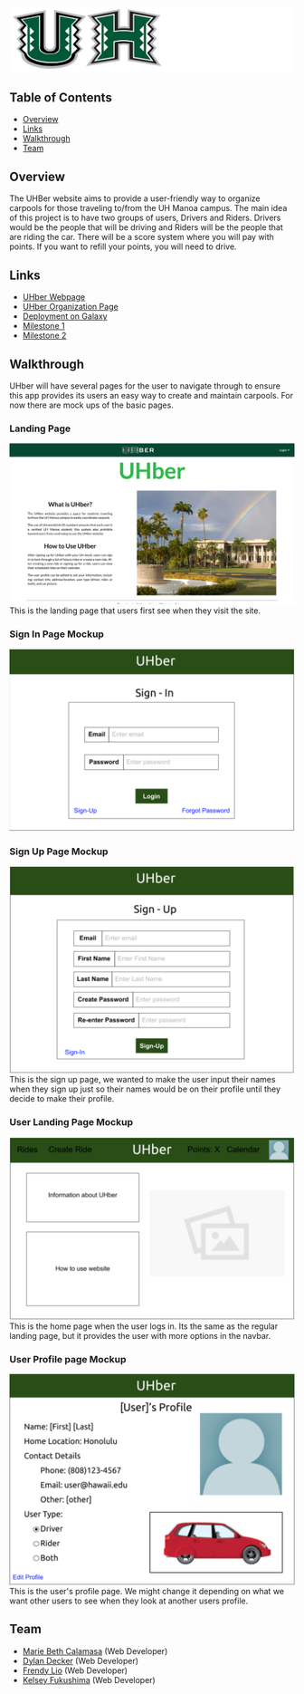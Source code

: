 ![](images/UHber.png)

## Table of Contents

* [Overview](#overview)
* [Links](#links)
* [Walkthrough](#walkthrough)
* [Team](#team)

## Overview

The UHBer website aims to provide a user-friendly way to organize carpools for those traveling to/from the UH Manoa campus. The main idea of this project is to have two groups of users, Drivers and Riders. Drivers would be the people that will be driving and Riders will be the people that are riding the car. There will be a score system where you will pay with points. If you want to refill your points, you will need to drive. 

## Links

* [UHber Webpage](http://uhber.meteorapp.com/#/)
* [UHber Organization Page](https://github.com/UHBer/)
* [Deployment on Galaxy](https://galaxy.meteor.com/app/uhber.meteorapp.com)
* [Milestone 1](https://github.com/UHBer/UHBer/projects/1)
* [Milestone 2](https://github.com/UHBer/UHBer/projects/2)

## Walkthrough

UHber will have several pages for the user to navigate through to ensure this app provides its users an easy way to create and maintain carpools. For now there are mock ups of the basic pages.

### Landing Page
![](images/landingPage.png)
This is the landing page that users first see when they visit the site. 
### Sign In Page Mockup
![](images/signInPageMockUp.png)
### Sign Up Page Mockup
![](images/signUpMockUp.png)
This is the sign up page, we wanted to make the user input their names when they sign up just so their names would be on their profile until they decide to make their profile.
### User Landing Page Mockup
![](images/userLandingPageMockUp.png)
This is the home page when the user logs in. Its the same as the regular landing page, but it provides the user with more options in the navbar.
### User Profile page Mockup
![](images/userProfilePageMockUp.png)
This is the user's profile page. We might change it depending on what we want other users to see when they look at another users profile.

## Team

* [Marie Beth Calamasa](https://github.com/mcalamasa) (Web Developer)
* [Dylan Decker](https://github.com/dylandecker) (Web Developer)
* [Frendy Lio](https://github.com/frendylio) (Web Developer)
* [Kelsey Fukushima](https://github.com/kryf) (Web Developer)